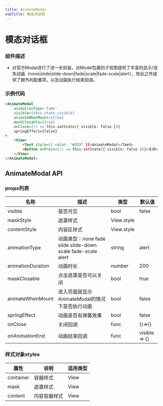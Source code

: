 ```yaml
---
title: AnimateModal
subTitle: 模态对话框
---
```


# 模态对话框

### 组件描述
- 对官方Modal进行了进一步封装，对Modal包裹的子视图提供了丰富的显示/消失动画（none|slide|slide-down|fade|scale|fade-scale|alert），除此之外提供了额外的配置项，以及动画执行结束回调。

### 示例代码
```html
<AnimateModal
	animationType='fade'
	visible={this.state.visible}
	animateWhenMount={true}
	maskClosable={true}
	onClose={() => this.setState({ visible: false })}
	springEffect={false}
>
	<View>
		<Text style={{ color: '#333' }}>AnimateModal</Text>
		<Button onPress={() => this.setState({ visible: false })}>关闭</Button>
	</View>
</AnimateModal>
```

## AnimateModal API

### props列表

| 名称 | 描述 | 类型 | 默认值 |
|------|------|------|-------------|
| visible | 是否可见 | bool | false |
| maskStyle | 遮罩样式 | View.style |  |
| contentStyle | 内容区样式 | View.style |  |
| animationType | 动画类型：none fade slide slide-down scale fade-scale alert | string | alert |
| animationDuration | 动画时长 | number | 200 |
| maskClosable | 点击遮罩是否可以关闭 | bool | true |
| animateWhenMount | 进入页面就显示AnimateModal的情况下是否执行动画 | bool | false|
| springEffect | 动画是否有弹簧效果 | bool | false|
| onClose | 关闭回调 | func | ()=>{}|
| onAnimationEnd | 动画结束回调 | func | visible => {}|

### 样式对象styles

属性 | 说明 | 适用类型
----|-----|------
| container | 容器样式 | View |
| mask | 遮罩样式 | View |
| content | 内容容器样式 | View |

